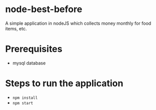 # node-best-before
A simple application in nodeJS which collects money monthly for food items, etc.

# Prerequisites

* mysql database

# Steps to run the application

* `npm install`
* `npm start`
